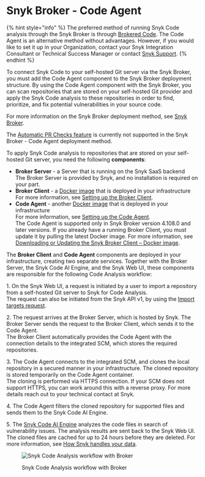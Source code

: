 # Snyk Broker - Code Agent

{% hint style="info" %}
The preferred method of running Snyk Code analysis through the Snyk Broker is through [Brokered Code](../install-and-configure-snyk-broker/advanced-configuration-for-snyk-broker-docker-installation/snyk-code-clone-capability-with-broker-for-docker.md).  The Code Agent is an alternative method without advantages. However, if you would like to set it up in your Organization, contact your Snyk Integration Consultant or Technical Success Manager or contact [Snyk Support](https://support.snyk.io/hc/en-us).
{% endhint %}

To connect Snyk Code to your self-hosted Git server via the Snyk Broker, you must add the Code Agent component to the Snyk Broker deployment structure. By using the Code Agent component with the Snyk Broker, you can scan repositories that are stored on your self-hosted Git provider and apply the Snyk Code analysis to these repositories in order to find, prioritize, and fix potential vulnerabilities in your source code.

For more information on the Snyk Broker deployment method, see [Snyk Broker](../).

The [Automatic PR Checks feature](../../../snyk-admin/snyk-broker/snyk-broker-code-agent/broken-reference/) is currently not supported in the Snyk Broker - Code Agent deployment method.

To apply Snyk Code analysis to repositories that are stored on your self-hosted Git server, you need the following **components**:

* **Broker Server** - a Server that is running on the Snyk SaaS backend\
  The Broker Server is provided by Snyk, and no installation is required on your part.
* **Broker Client** - a [Docker image](https://hub.docker.com/r/snyk/broker/) that is deployed in your infrastructure\
  For more information, see [Setting up the Broker Client](setting-up-the-code-agent-broker-client-deployment/step-5-setting-up-the-broker-client/).
* **Code Agent** - another [Docker image](https://hub.docker.com/r/snyk/code-agent/) that is deployed in your infrastructure\
  For more information, see [Setting up the Code Agent](setting-up-the-code-agent-broker-client-deployment/step-4-setting-up-the-code-agent/).\
  The Code Agent is supported only in Snyk Broker version 4.108.0 and later versions. If you already have a running Broker Client, you must update it by pulling the latest Docker image. For more information, see [Downloading or Updating the Snyk Broker Client – Docker image](setting-up-the-code-agent-broker-client-deployment/step-5-setting-up-the-broker-client/step-5.1-downloading-or-updating-the-snyk-broker-client-docker-image.md).

The **Broker Client** and **Code Agent** components are deployed in your infrastructure, creating two separate services. Together with the Broker Server, the Snyk Code AI Engine, and the Snyk Web UI, these components are responsible for the following Code Analysis workflow:

1\. On the Snyk Web UI, a request is initiated by a user to import a repository from a self-hosted Git server to Snyk for Code Analysis.\
The request can also be initiated from the Snyk API v1, by using the [Import targets request](https://snyk.docs.apiary.io/#reference/import-projects/import/import-targets).

2\. The request arrives at the Broker Server, which is hosted by Snyk. The Broker Server sends the request to the Broker Client, which sends it to the Code Agent.\
The Broker Client automatically provides the Code Agent with the connection details to the integrated SCM, which stores the required repositories.

3\. The Code Agent connects to the integrated SCM, and clones the local repository in a secured manner in your infrastructure. The cloned repository is stored temporarily on the Code Agent container.\
The cloning is performed via HTTPS connection. If your SCM does not support HTTPS, you can work around this with a reverse proxy. For more details reach out to your technical contact at Snyk.

4\. The Code Agent filters the cloned repository for supported files and sends them to the Snyk Code AI Engine.

5\. The [Snyk Code AI Engine](https://docs.snyk.io/products/snyk-code/introducing-snyk-code/key-features/ai-engine) analyzes the code files in search of vulnerability issues. The analysis results are sent back to the Snyk Web UI.\
The cloned files are cached for up to 24 hours before they are deleted. For more information, see [How Snyk handles your data](../../../more-info/how-snyk-handles-your-data.md).

<figure><img src="../../../.gitbook/assets/Code Agent - diagram - new - 4.png" alt="Snyk Code Analysis workflow with Broker"><figcaption><p>Snyk Code Analysis workflow with Broker</p></figcaption></figure>
